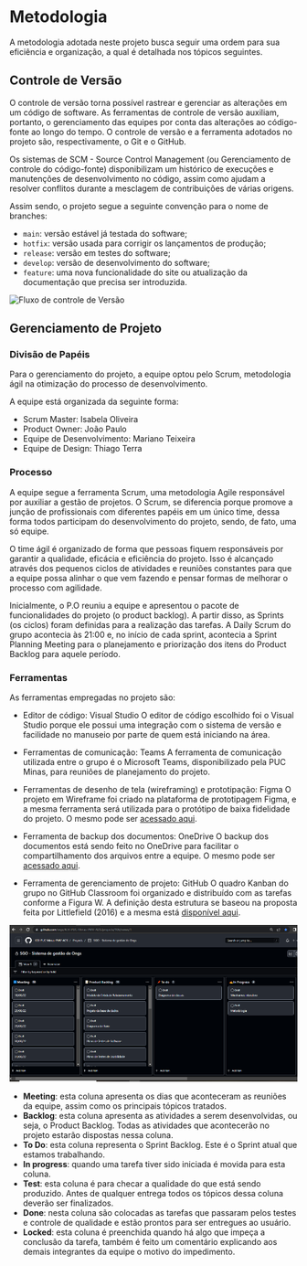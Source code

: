 
# Metodologia

A metodologia adotada neste projeto busca seguir uma ordem para sua eficiência e organização, a qual é detalhada nos tópicos seguintes.

## Controle de Versão

O controle de versão torna possível rastrear e gerenciar as alterações em um código de software. As ferramentas de controle de versão auxiliam, portanto, o gerenciamento das equipes por conta das alterações ao código-fonte ao longo do tempo. O controle de versão e a ferramenta adotados no projeto são, respectivamente, o Git e o GitHub.

Os sistemas de SCM - Source Control Management (ou Gerenciamento de controle do código-fonte) disponibilizam um histórico de execuções e manutenções de desenvolvimento no código, assim como ajudam a resolver conflitos durante a mesclagem de contribuições de várias origens.  

Assim sendo, o projeto segue a seguinte convenção para o nome de branches:

- `main`: versão estável já testada do software;
- `hotfix`: versão usada para corrigir os lançamentos de produção;
- `release`: versão em testes do software;
- `develop`: versão de desenvolvimento do software;
- `feature`: uma nova funcionalidade do site ou atualização da documentação que precisa ser introduzida.

![Fluxo de controle de Versão](img/fluxo-de-controle-de-vers%C3%A3o.png)

## Gerenciamento de Projeto

### Divisão de Papéis

Para o gerenciamento do projeto, a equipe optou pelo Scrum, metodologia ágil na otimização do processo de desenvolvimento.

A equipe está organizada da seguinte forma:

- Scrum Master: Isabela Oliveira
- Product Owner: João Paulo
- Equipe de Desenvolvimento: Mariano Teixeira
- Equipe de Design: Thiago Terra

### Processo

A equipe segue a ferramenta Scrum, uma metodologia Agile responsável por auxiliar a gestão de projetos. O Scrum, se diferencia porque promove a junção de profissionais com diferentes papéis em um único time, dessa forma todos participam do desenvolvimento do projeto, sendo, de fato, uma só equipe.

O time ágil é organizado de forma que pessoas fiquem responsáveis por garantir a qualidade, eficácia e eficiência do projeto. Isso é alcançado através dos pequenos ciclos de atividades e reuniões constantes para que a equipe possa alinhar o que vem fazendo e pensar formas de melhorar o processo com agilidade.

Inicialmente, o P.O reuniu a equipe e apresentou o pacote de funcionalidades do projeto (o product backlog). A partir disso, as Sprints (os ciclos) foram definidas para a realização das tarefas. A Daily Scrum do grupo acontecia às 21:00 e, no início de cada sprint, acontecia a Sprint Planning Meeting para o planejamento e priorização dos itens do Product Backlog para aquele período.

### Ferramentas

As ferramentas empregadas no projeto são:

- Editor de código: Visual Studio
O editor de código escolhido foi o Visual Studio porque ele possui uma integração com o sistema de versão e facilidade no manuseio por parte de quem está iniciando na área.

- Ferramentas de comunicação: Teams
A ferramenta de comunicação utilizada entre o grupo é o Microsoft Teams, disponibilizado pela PUC Minas, para reuniões de planejamento do projeto.

- Ferramentas de desenho de tela (wireframing) e prototipação: Figma
O projeto em Wireframe foi criado na plataforma de prototipagem Figma, e a mesma ferramenta será utilizada para o protótipo de baixa fidelidade do projeto. O mesmo pode ser [acessado aqui](https://www.figma.com/file/0OKbr2snkURSE7kFsZv5cV/SGO---Sistema-de-Gest%C3%A3o-de-ONGs?node-id=0%3A1).

- Ferramenta de backup dos documentos: OneDrive
O backup dos documentos está sendo feito no OneDrive para facilitar o compartilhamento dos arquivos entre a equipe. O mesmo pode ser [acessado aqui](https://sgapucminasbr-my.sharepoint.com/personal/1400513_sga_pucminas_br/_layouts/15/onedrive.aspx?id=%2Fpersonal%2F1400513%5Fsga%5Fpucminas%5Fbr%2FDocuments%2FEIXO%202&ga=1).

- Ferramenta de gerenciamento de projeto: GitHub
O quadro Kanban do grupo no GitHub Classroom foi organizado e distribuído com as tarefas conforme a Figura W. A definição desta estrutura se baseou na proposta feita por Littlefield (2016) e a mesma está [disponível aqui](https://github.com/orgs/ICEI-PUC-Minas-PMV-ADS/projects/106).

![Quadro Kanban](img/quadro-kanban.png)

- **Meeting**: esta coluna apresenta os dias que aconteceram as reuniões da equipe, assim como os principais tópicos tratados.
- **Backlog**: esta coluna apresenta as atividades a serem desenvolvidas, ou seja, o Product Backlog. Todas as atividades que acontecerão no projeto estarão dispostas nessa coluna.
- **To Do**: esta coluna representa o Sprint Backlog. Este é o Sprint atual que estamos trabalhando.
- **In progress**: quando uma tarefa tiver sido iniciada é movida para esta coluna.
- **Test**: esta coluna é para checar a qualidade do que está sendo produzido. Antes de qualquer entrega todos os tópicos dessa coluna deverão ser finalizados.
- **Done**: nesta coluna são colocadas as tarefas que passaram pelos testes e controle de qualidade e estão prontos para ser entregues ao usuário.  
- **Locked**: esta coluna é preenchida quando há algo que impeça a conclusão da tarefa, também é feito um comentário explicando aos demais integrantes da equipe o motivo do impedimento.
